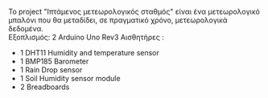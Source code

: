 Το project "Iπτάμενος μετεωρολογικός σταθμός" είναι ένα μετεωρολογικό μπαλόνι που θα μεταδίδει, σε πραγματικό χρόνο, μετεωρολογικά δεδομένα.  
Εξοπλισμός:
2 Arduino Uno Rev3
Αισθητήρες :
 - 1 DHT11 Humidity and temperature sensor 
 - 1 BMP185 Barometer
 - 1 Rain Drop sensor
 - 1 Soil Humidity sensor module
 - 2 Breadboards

